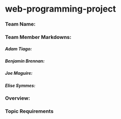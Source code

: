 # web-programming-project

### Team Name:

### Team Member Markdowns:

##### Adam Tiago:
##### Benjamin Brennan:
##### Joe Maguire:
##### Elise Symmes:

### Overview:

### Topic Requirements
